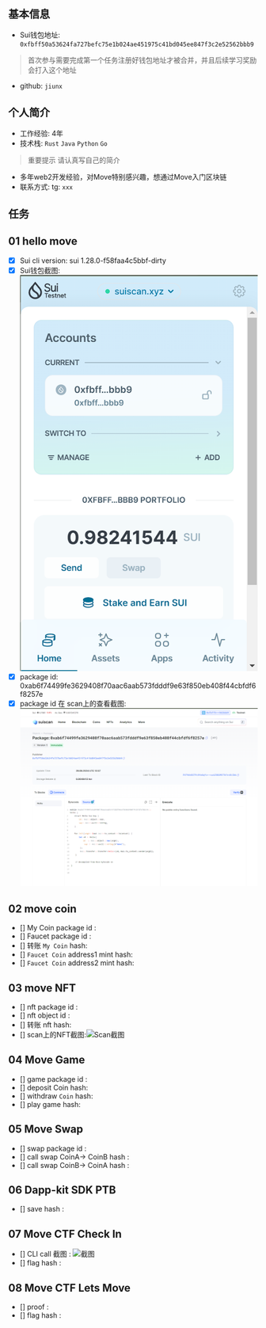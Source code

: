 ## 基本信息
- Sui钱包地址: `0xfbff50a53624fa727befc75e1b024ae451975c41bd045ee847f3c2e52562bbb9`
> 首次参与需要完成第一个任务注册好钱包地址才被合并，并且后续学习奖励会打入这个地址
- github: `jiunx`

## 个人简介
- 工作经验: 4年
- 技术栈: `Rust` `Java` `Python` `Go`
> 重要提示 请认真写自己的简介
- 多年web2开发经验，对Move特别感兴趣，想通过Move入门区块链
- 联系方式: tg: `xxx` 

## 任务

##   01 hello move  
- [x] Sui cli version: sui 1.28.0-f58faa4c5bbf-dirty
- [x] Sui钱包截图: ![Sui钱包截图](./images/wallet.png)
- [x] package id: 0xab6f74499fe3629408f70aac6aab573fdddf9e63f850eb408f44cbfdf6f8257e
- [x] package id 在 scan上的查看截图:![Scan截图](./images/hello_move.png)

##   02 move coin
- [] My Coin package id : 
- [] Faucet package id : 
- [] 转账 `My Coin` hash:
- [] `Faucet Coin` address1 mint hash:
- [] `Faucet Coin` address2 mint hash:

##   03 move NFT
- [] nft package id :
- [] nft object id : 
- [] 转账 nft  hash:
- [] scan上的NFT截图:![Scan截图](./images/你的图片地址)

##   04 Move Game
- [] game package id :
- [] deposit Coin hash:
- [] withdraw `Coin` hash:
- [] play game hash:

##   05 Move Swap
- [] swap package id :
- [] call swap CoinA-> CoinB  hash :
- [] call swap CoinB-> CoinA  hash :

##   06 Dapp-kit SDK PTB
- [] save hash :

##   07 Move CTF Check In
- [] CLI call 截图 : ![截图](./images/你的图片地址)
- [] flag hash :

##   08 Move CTF Lets Move
- [] proof : 
- [] flag hash :
